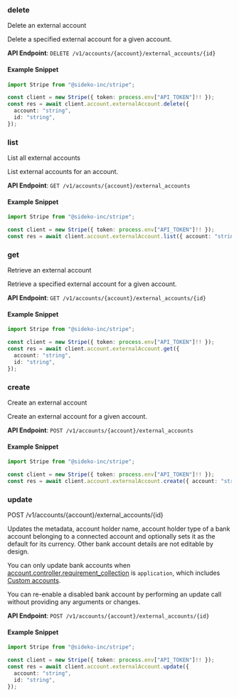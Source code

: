 
### delete <a name="delete"></a>
Delete an external account

<p>Delete a specified external account for a given account.</p>

**API Endpoint**: `DELETE /v1/accounts/{account}/external_accounts/{id}`

#### Example Snippet

```typescript
import Stripe from "@sideko-inc/stripe";

const client = new Stripe({ token: process.env["API_TOKEN"]!! });
const res = await client.account.externalAccount.delete({
  account: "string",
  id: "string",
});
```

### list <a name="list"></a>
List all external accounts

<p>List external accounts for an account.</p>

**API Endpoint**: `GET /v1/accounts/{account}/external_accounts`

#### Example Snippet

```typescript
import Stripe from "@sideko-inc/stripe";

const client = new Stripe({ token: process.env["API_TOKEN"]!! });
const res = await client.account.externalAccount.list({ account: "string" });
```

### get <a name="get"></a>
Retrieve an external account

<p>Retrieve a specified external account for a given account.</p>

**API Endpoint**: `GET /v1/accounts/{account}/external_accounts/{id}`

#### Example Snippet

```typescript
import Stripe from "@sideko-inc/stripe";

const client = new Stripe({ token: process.env["API_TOKEN"]!! });
const res = await client.account.externalAccount.get({
  account: "string",
  id: "string",
});
```

### create <a name="create"></a>
Create an external account

<p>Create an external account for a given account.</p>

**API Endpoint**: `POST /v1/accounts/{account}/external_accounts`

#### Example Snippet

```typescript
import Stripe from "@sideko-inc/stripe";

const client = new Stripe({ token: process.env["API_TOKEN"]!! });
const res = await client.account.externalAccount.create({ account: "string" });
```

### update <a name="update"></a>
POST /v1/accounts/{account}/external_accounts/{id}

<p>Updates the metadata, account holder name, account holder type of a bank account belonging to
a connected account and optionally sets it as the default for its currency. Other bank account
details are not editable by design.</p>

<p>You can only update bank accounts when <a href="/api/accounts/object#account_object-controller-requirement_collection">account.controller.requirement_collection</a> is <code>application</code>, which includes <a href="/connect/custom-accounts">Custom accounts</a>.</p>

<p>You can re-enable a disabled bank account by performing an update call without providing any
arguments or changes.</p>

**API Endpoint**: `POST /v1/accounts/{account}/external_accounts/{id}`

#### Example Snippet

```typescript
import Stripe from "@sideko-inc/stripe";

const client = new Stripe({ token: process.env["API_TOKEN"]!! });
const res = await client.account.externalAccount.update({
  account: "string",
  id: "string",
});
```
